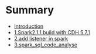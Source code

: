 # Summary

* [Introduction](README.md)
* [1.Spark2.1.1 build with CDH 5.7.1](1spark211-build-with-cdh-571.md)
* [2.add listener in spark ](2add-listener-in-spark.md)
* [3.spark_sql_code_analyse](3.spark_sql_code_analyse.md)



